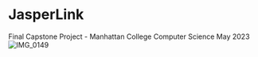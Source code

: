 # JasperLink
Final Capstone Project - Manhattan College Computer Science May 2023
![IMG_0149](https://github.com/FaresMohamed01/JasperLink/assets/61517859/15e6ae97-cda4-497e-9297-523c6ac61bb8)
